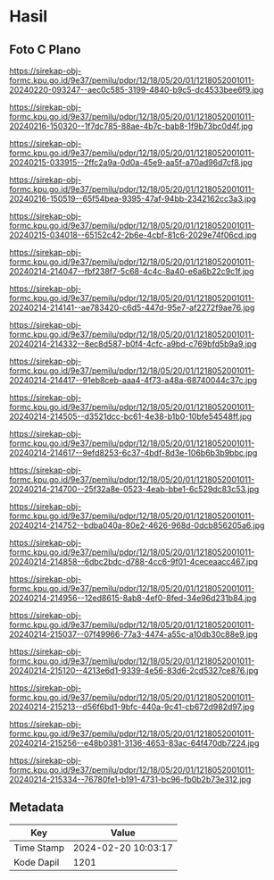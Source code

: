 # Hasil

## Foto C Plano

https://sirekap-obj-formc.kpu.go.id/9e37/pemilu/pdpr/12/18/05/20/01/1218052001011-20240220-093247--aec0c585-3199-4840-b9c5-dc4533bee6f9.jpg

https://sirekap-obj-formc.kpu.go.id/9e37/pemilu/pdpr/12/18/05/20/01/1218052001011-20240216-150320--1f7dc785-88ae-4b7c-bab8-1f9b73bc0d4f.jpg

https://sirekap-obj-formc.kpu.go.id/9e37/pemilu/pdpr/12/18/05/20/01/1218052001011-20240215-033915--2ffc2a9a-0d0a-45e9-aa5f-a70ad96d7cf8.jpg

https://sirekap-obj-formc.kpu.go.id/9e37/pemilu/pdpr/12/18/05/20/01/1218052001011-20240216-150519--65f54bea-9395-47af-94bb-2342162cc3a3.jpg

https://sirekap-obj-formc.kpu.go.id/9e37/pemilu/pdpr/12/18/05/20/01/1218052001011-20240215-034018--65152c42-2b6e-4cbf-81c6-2029e74f06cd.jpg

https://sirekap-obj-formc.kpu.go.id/9e37/pemilu/pdpr/12/18/05/20/01/1218052001011-20240214-214047--fbf238f7-5c68-4c4c-8a40-e6a6b22c9c1f.jpg

https://sirekap-obj-formc.kpu.go.id/9e37/pemilu/pdpr/12/18/05/20/01/1218052001011-20240214-214141--ae783420-c6d5-447d-95e7-af2272f9ae76.jpg

https://sirekap-obj-formc.kpu.go.id/9e37/pemilu/pdpr/12/18/05/20/01/1218052001011-20240214-214332--8ec8d587-b0f4-4cfc-a9bd-c769bfd5b9a9.jpg

https://sirekap-obj-formc.kpu.go.id/9e37/pemilu/pdpr/12/18/05/20/01/1218052001011-20240214-214417--91eb8ceb-aaa4-4f73-a48a-68740044c37c.jpg

https://sirekap-obj-formc.kpu.go.id/9e37/pemilu/pdpr/12/18/05/20/01/1218052001011-20240214-214505--d3521dcc-bc61-4e38-b1b0-10bfe54548ff.jpg

https://sirekap-obj-formc.kpu.go.id/9e37/pemilu/pdpr/12/18/05/20/01/1218052001011-20240214-214617--9efd8253-6c37-4bdf-8d3e-106b6b3b9bbc.jpg

https://sirekap-obj-formc.kpu.go.id/9e37/pemilu/pdpr/12/18/05/20/01/1218052001011-20240214-214700--25f32a8e-0523-4eab-bbe1-6c529dc83c53.jpg

https://sirekap-obj-formc.kpu.go.id/9e37/pemilu/pdpr/12/18/05/20/01/1218052001011-20240214-214752--bdba040a-80e2-4626-968d-0dcb856205a6.jpg

https://sirekap-obj-formc.kpu.go.id/9e37/pemilu/pdpr/12/18/05/20/01/1218052001011-20240214-214858--6dbc2bdc-d788-4cc6-9f01-4ceceaacc467.jpg

https://sirekap-obj-formc.kpu.go.id/9e37/pemilu/pdpr/12/18/05/20/01/1218052001011-20240214-214956--12ed8615-8ab8-4ef0-8fed-34e96d231b84.jpg

https://sirekap-obj-formc.kpu.go.id/9e37/pemilu/pdpr/12/18/05/20/01/1218052001011-20240214-215037--07f49966-77a3-4474-a55c-a10db30c88e9.jpg

https://sirekap-obj-formc.kpu.go.id/9e37/pemilu/pdpr/12/18/05/20/01/1218052001011-20240214-215120--4213e6d1-9339-4e56-83d6-2cd5327ce876.jpg

https://sirekap-obj-formc.kpu.go.id/9e37/pemilu/pdpr/12/18/05/20/01/1218052001011-20240214-215213--d56f6bd1-9bfc-440a-9c41-cb672d982d97.jpg

https://sirekap-obj-formc.kpu.go.id/9e37/pemilu/pdpr/12/18/05/20/01/1218052001011-20240214-215256--e48b0381-3136-4653-83ac-64f470db7224.jpg

https://sirekap-obj-formc.kpu.go.id/9e37/pemilu/pdpr/12/18/05/20/01/1218052001011-20240214-215334--76780fe1-b191-4731-bc96-fb0b2b73e312.jpg


## Metadata

| Key        | Value               |
| ---------- | ------------------- |
| Time Stamp | 2024-02-20 10:03:17 |
| Kode Dapil | 1201                |




